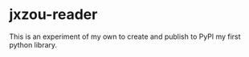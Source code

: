 # jxzou-reader
This is an experiment of my own to create and publish to PyPl my first python library.
